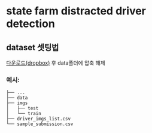 # state farm distracted driver detection

## dataset 셋팅법

[다운로드(dropbox)](https://www.dropbox.com/s/6vqtuxdfjhypgik/state-farm-distracted-driver-detection-dataset.zip?dl=0) 후 data폴더에 압축 해제

### 예시:

```
├── ...
├── data
├── imgs
│   ├── test
│   └── train
├── driver_imgs_list.csv
└── sample_submission.csv
```
